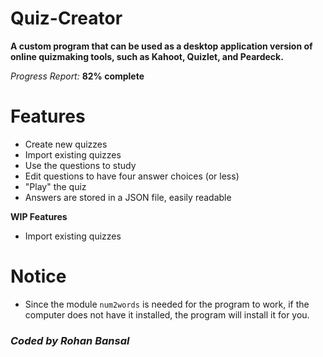 # Quiz-Creator

**A custom program that can be used as a desktop application version of online quizmaking tools, such as Kahoot, Quizlet, and Peardeck.**

*Progress Report:* **82% complete**

# Features

- Create new quizzes
- Import existing quizzes
- Use the questions to study
- Edit questions to have four answer choices (or less)
- "Play" the quiz
- Answers are stored in a JSON file, easily readable

**WIP Features**

- Import existing quizzes

# Notice

- Since the module `num2words` is needed for the program to work, if the computer does not have it installed, the program will install it for you. 

### *Coded by Rohan Bansal*

